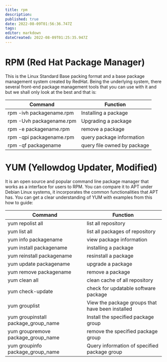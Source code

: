 ```yaml
---
title: rpm
description: 
published: true
date: 2022-08-09T01:56:36.747Z
tags: 
editor: markdown
dateCreated: 2022-08-09T01:25:35.947Z
---
```


# RPM (Red Hat Package Manager)

This is the Linux Standard Base packing format and a base package management system created by RedHat. Being the underlying system, there several front-end package management tools that you can use with it and but we shall only look at the best and that is:

| Command | Function |			
| - | - |
|rpm -ivh packagename.rpm	| Installing a package |
| rpm -Uvh packagename.rpm | Upgrading a package |
| rpm -e packagename.rpm 	| remove a package |
| rpm -qpi packagename.rpm	| query package information | 
| rpm -qf packagename	|	query file owned by package | 

# YUM (Yellowdog Updater, Modified)

It is an open source and popular command line package manager that works as a interface for users to RPM. You can compare it to APT under Debian Linux systems, it incorporates the common functionalities that APT has. You can get a clear understanding of YUM with examples from this how to guide:

| Command | Function |			
| - | - |
| yum repolist all	|	list all repository | 
| yum list all		| list all packages of repository | 
| yum info  packagename	|  view package information |
| yum install packagename | installing a package |
| yum reinstall packagename | 	resinstall a package |
| yum update packagename	| upgrade a package |
| yum remove packagename	| remove a package |
| yum clean all		| clean cache of all repository |
| yum check-update	|	check for updatable software package |
| yum grouplist		| View the package groups that have been installed |
| yum groupinstall package_group_name	| Install the specified package group |
| yum groupremove package_group_name | remove the specified package group |
| yum groupinfo package_group_name | Query information of specified package group |




